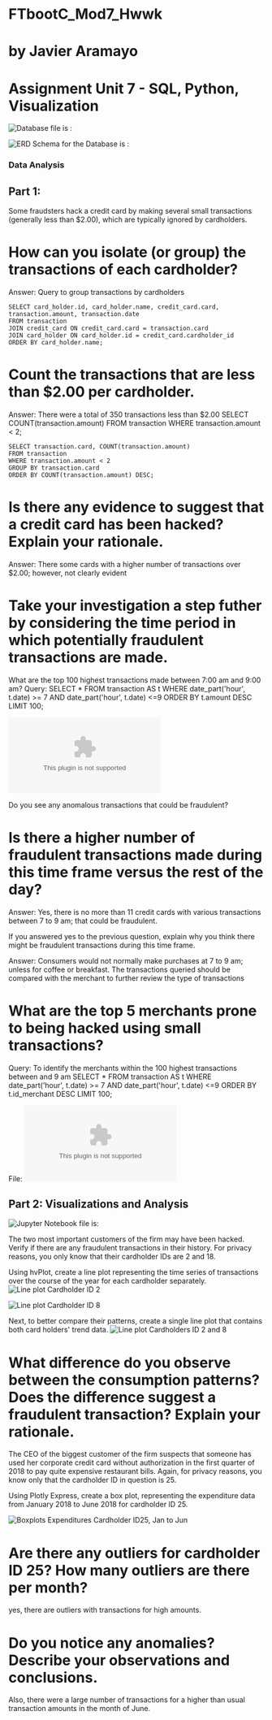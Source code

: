 # FTbootC_Mod7_Hwwk
# by Javier Aramayo
# Assignment Unit 7 - SQL, Python, Visualization

![Database file is :](JA_Unit7_Database)

![ERD Schema for the Database is :](Unit7_Database_ERD.pgerd)

### Data Analysis

## Part 1: 
Some fraudsters hack a credit card by making several small transactions (generally less than $2.00), which are typically ignored by cardholders.

# How can you isolate (or group) the transactions of each cardholder?
Answer: Query to group transactions by cardholders

    SELECT card_holder.id, card_holder.name, credit_card.card, transaction.amount, transaction.date
    FROM transaction
    JOIN credit_card ON credit_card.card = transaction.card
    JOIN card_holder ON card_holder.id = credit_card.cardholder_id
    ORDER BY card_holder.name;

# Count the transactions that are less than $2.00 per cardholder.
Answer: There were a total of 350 transactions less than $2.00
    SELECT COUNT(transaction.amount)
    FROM transaction
    WHERE transaction.amount < 2;

    SELECT transaction.card, COUNT(transaction.amount)
    FROM transaction
    WHERE transaction.amount < 2
    GROUP BY transaction.card
    ORDER BY COUNT(transaction.amount) DESC;


# Is there any evidence to suggest that a credit card has been hacked? Explain your rationale.
Answer: There some cards with a higher number of transactions over $2.00; however, not clearly evident

# Take your investigation a step futher by considering the time period in which potentially fraudulent transactions are made.

What are the top 100 highest transactions made between 7:00 am and 9:00 am?
Query:
SELECT *
FROM transaction AS t
WHERE date_part('hour', t.date) >= 7
AND date_part('hour', t.date) <=9
ORDER BY t.amount DESC
LIMIT 100;

![File with 100 highest transactions from 7 to 9 am:](100highest_7_9am.csv) 

 Do you see any anomalous transactions that could be fraudulent?

# Is there a higher number of fraudulent transactions made during this time frame versus the rest of the day?

Answer: Yes, there is no more than 11 credit cards with various transactions between 7 to 9 am; that could be fraudulent.

If you answered yes to the previous question, explain why you think there might be fraudulent transactions during this time frame.

Answer: Consumers would not normally make purchases at 7 to 9 am; unless for coffee or breakfast. The transactions queried should be compared with the merchant to further review the type of transactions


# What are the top 5 merchants prone to being hacked using small transactions?
Query: To identify the merchants within the 100 highest transactions between  and 9 am
SELECT *
FROM transaction AS t
WHERE date_part('hour', t.date) >= 7
AND date_part('hour', t.date) <=9
ORDER BY t.id_merchant DESC
LIMIT 100;

File:
![Merchants within the 100 transactions](merchants_100transactions.csv)

## Part 2: Visualizations and Analysis
![Jupyter Notebook file is: ](JA_stu_feeding_pandas_sql)

The two most important customers of the firm may have been hacked. Verify if there are any fraudulent transactions in their history. For privacy reasons, you only know that their cardholder IDs are 2 and 18.

Using hvPlot, create a line plot representing the time series of transactions over the course of the year for each cardholder separately.
![Line plot Cardholder ID 2 ](Card_ID_2_plot.png)

![Line plot Cardholder ID 8  ](Card_ID_18_plot.png)

Next, to better compare their patterns, create a single line plot that contains both card holders' trend data.
![ Line plot Cardholders ID 2 and 8 ](Cards_ID_2_and_18.png)

# What difference do you observe between the consumption patterns? Does the difference suggest a fraudulent transaction? Explain your rationale.

The CEO of the biggest customer of the firm suspects that someone has used her corporate credit card without authorization in the first quarter of 2018 to pay quite expensive restaurant bills. Again, for privacy reasons, you know only that the cardholder ID in question is 25.

Using Plotly Express, create a box plot, representing the expenditure data from January 2018 to June 2018 for cardholder ID 25.

![Boxplots Expenditures Cardholder ID25, Jan to Jun](Boxplots_Exps_Card_ID25.png)

# Are there any outliers for cardholder ID 25? How many outliers are there per month?
yes, there are outliers with transactions for high amounts.

# Do you notice any anomalies? Describe your observations and conclusions.
Also, there were a large number of transactions for a higher than usual transaction amounts in the month of June.

